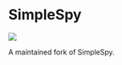 # SimpleSpy

[![](https://dcbadge.vercel.app/api/server/JbjVd6PMvz?style=plastic)](https://discord.gg/JbjVd6PMvz)

A maintained fork of SimpleSpy.
